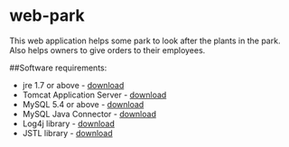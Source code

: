 # web-park
This web application helps some park to look after the plants in the park. Also helps owners to give orders to their employees.

##Software requirements:
* jre 1.7 or above - [download](http://www.oracle.com/technetwork/java/javase/downloads/index.html)
* Tomcat Application Server - [download](https://tomcat.apache.org/download-80.cgi)
* MySQL 5.4 or above - [download](https://dev.mysql.com/downloads/workbench/)
* MySQL Java Connector - [download](http://dev.mysql.com/downloads/connector/j/)
* Log4j library - [download](https://logging.apache.org/log4j/1.2/download.html)
* JSTL library - [download](https://jstl.java.net/download.html)
